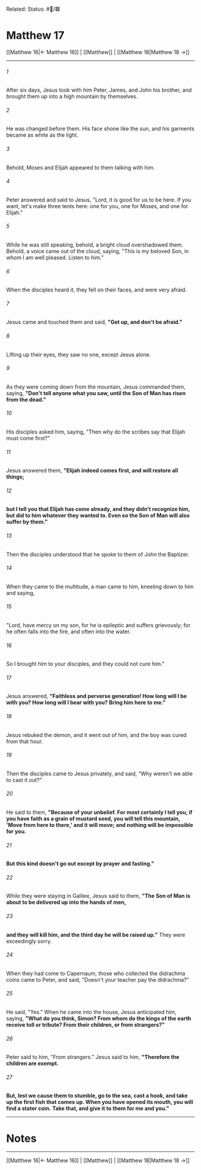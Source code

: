 Related:
Status: #📖/🟥
# Matthew 17

[[Matthew 16|← Matthew 16]] | [[Matthew]] | [[Matthew 18|Matthew 18 →]]
***



###### 1 
After six days, Jesus took with him Peter, James, and John his brother, and brought them up into a high mountain by themselves. 

###### 2 
He was changed before them. His face shone like the sun, and his garments became as white as the light. 

###### 3 
Behold, Moses and Elijah appeared to them talking with him. 

###### 4 
Peter answered and said to Jesus, "Lord, it is good for us to be here. If you want, let's make three tents here: one for you, one for Moses, and one for Elijah." 

###### 5 
While he was still speaking, behold, a bright cloud overshadowed them. Behold, a voice came out of the cloud, saying, "This is my beloved Son, in whom I am well pleased. Listen to him." 

###### 6 
When the disciples heard it, they fell on their faces, and were very afraid. 

###### 7 
Jesus came and touched them and said, **"Get up, and don't be afraid."** 

###### 8 
Lifting up their eyes, they saw no one, except Jesus alone. 

###### 9 
As they were coming down from the mountain, Jesus commanded them, saying, **"Don't tell anyone what you saw, until the Son of Man has risen from the dead."** 

###### 10 
His disciples asked him, saying, "Then why do the scribes say that Elijah must come first?" 

###### 11 
Jesus answered them, **"Elijah indeed comes first, and will restore all things;** 

###### 12 
**but I tell you that Elijah has come already, and they didn't recognize him, but did to him whatever they wanted to. Even so the Son of Man will also suffer by them."** 

###### 13 
Then the disciples understood that he spoke to them of John the Baptizer. 

###### 14 
When they came to the multitude, a man came to him, kneeling down to him and saying, 

###### 15 
"Lord, have mercy on my son, for he is epileptic and suffers grievously; for he often falls into the fire, and often into the water. 

###### 16 
So I brought him to your disciples, and they could not cure him." 

###### 17 
Jesus answered, **"Faithless and perverse generation! How long will I be with you? How long will I bear with you? Bring him here to me."** 

###### 18 
Jesus rebuked the demon, and it went out of him, and the boy was cured from that hour. 

###### 19 
Then the disciples came to Jesus privately, and said, "Why weren't we able to cast it out?" 

###### 20 
He said to them, **"Because of your unbelief. For most certainly I tell you, if you have faith as a grain of mustard seed, you will tell this mountain, 'Move from here to there,' and it will move; and nothing will be impossible for you.** 

###### 21 
**But this kind doesn't go out except by prayer and fasting."** 

###### 22 
While they were staying in Galilee, Jesus said to them, **"The Son of Man is about to be delivered up into the hands of men,** 

###### 23 
**and they will kill him, and the third day he will be raised up."** They were exceedingly sorry. 

###### 24 
When they had come to Capernaum, those who collected the didrachma coins came to Peter, and said, "Doesn't your teacher pay the didrachma?" 

###### 25 
He said, "Yes." When he came into the house, Jesus anticipated him, saying, **"What do you think, Simon? From whom do the kings of the earth receive toll or tribute? From their children, or from strangers?"** 

###### 26 
Peter said to him, "From strangers." Jesus said to him, **"Therefore the children are exempt.** 

###### 27 
**But, lest we cause them to stumble, go to the sea, cast a hook, and take up the first fish that comes up. When you have opened its mouth, you will find a stater coin.** **Take that, and give it to them for me and you."**

---
# Notes


***
[[Matthew 16|← Matthew 16]] | [[Matthew]] | [[Matthew 18|Matthew 18 →]]

